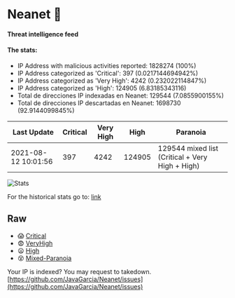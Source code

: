 # Neanet :hocho:
#### Threat intelligence feed
#### The stats:

- IP Address with malicious activities reported: 1828274 (100%)
- IP Address categorized as 'Critical':  397 (0.0217144694942%)
- IP Address categorized as 'Very High':  4242 (0.232022114847%)
- IP Address categorized as 'High':  124905 (6.83185343116)
- Total de direcciones IP indexadas en Neanet:  129544 (7.0855900155%)
- Total de direcciones IP descartadas en Neanet:  1698730 (92.9144099845%)

| Last Update | Critical | Very High | High | Paranoia |
| --- | --- | --- | --- | --- |
| 2021-08-12 10:01:56 | 397 | 4242 | 124905 | 129544 mixed list (Critical + Very High + High)|

![Stats](https://docs.google.com/spreadsheets/d/e/2PACX-1vSnaNMIXVabIpDJjufMlzH7poXnshF3mgd8Is1g9ytUEzVsP5my4Trn8f-xkoLLQ38xpL3HtmUexLo6/pubchart?oid=501124687&format=image)

For the historical stats go to: [link](/stats.csv)
## Raw
- :scream: [Critical](https://raw.githubusercontent.com/JavaGarcia/Neanet/master/blacklists/neanet_critical.txt)
- :fearful: [VeryHigh](https://raw.githubusercontent.com/JavaGarcia/Neanet/master/blacklists/neanet_veryHigh.txtt)
- :frowning: [High](https://raw.githubusercontent.com/JavaGarcia/Neanet/master/blacklists/neanet_high.txt)
- :dizzy_face: [Mixed-Paranoia](https://raw.githubusercontent.com/JavaGarcia/Neanet/master/blacklists/neanet_all.txt)


Your IP is indexed? You may request to takedown. [https://github.com/JavaGarcia/Neanet/issues](https://github.com/JavaGarcia/Neanet/issues)

































































































































































































































































































































































































































































































































































































































































































































































































































































































































































































































































































































































































































































































































































































































































































































































































































































































































































































































































































































































































































































































































































































































































































































































































































































































































































































































































































































































































































































































































































































































































































































































































































































































































































































































































































































































































































































































































































































































































































































































































































































































































































































































































































































































































































































































































































































































































































































































































































































































































































































































































































































































































































































































































































































































































































































































































































































































































































































































































































































































































































































































































































































































































































































































































































































































































































































































































































































































































































































































































































































































































































































































































































































































































































































































































































































































































































































































































































































































































































































































































































































































































































































































































































































